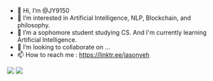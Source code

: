 - 👋 Hi, I’m @JY9150
- 👀 I’m interested in Artificial Intelligence, NLP, Blockchain, and philosophy.
- 🌱 I’m a sophomore student studying CS. And I'm currently learning Artificial Intelligence.
- 💞️ I’m looking to collaborate on ...
- 📫 How to reach me : https://linktr.ee/jasonyeh

<img src="https://github-readme-stats.vercel.app/api?username=JY9150&show_icons=true&count_private=true&theme=dark"/>
<img src="https://github-readme-stats.vercel.app/api/top-langs?username=JY9150&count_private=true&theme=dark"/>
<!---
JY9150/JY9150 is a ✨ special ✨ repository because its `README.md` (this file) appears on your GitHub profile.
You can click the Preview link to take a look at your changes.
--->
